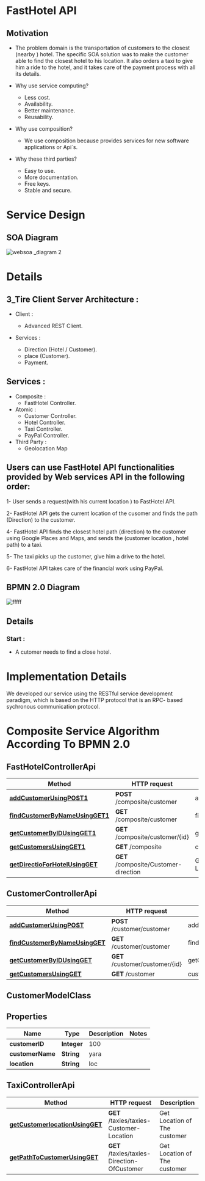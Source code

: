 # FastHotel API

 ## Motivation
   * The problem domain is the transportation of customers to the closest (nearby ) hotel.
      The specific SOA solution was to make the customer able to find the closest hotel to his location. It also orders a taxi to give         him a ride to the hotel, and it takes care of the payment process with all its details.

 * Why use service computing?
    - Less cost.
    - Availability.
    - Better maintenance.
    - Reusability.
  
 * Why use composition?
      - We use composition because provides services for new software applications or Api´s.
  
 * Why these third parties?
    - Easy to use.
    - More documentation.
    - Free keys.
    - Stable and secure.

# Service Design

  ## SOA Diagram

   ![websoa _diagram 2](https://user-images.githubusercontent.com/37571215/50399502-9b106380-0788-11e9-9b06-b0f369fb2bea.png)
   
# Details

 ## 3_Tire Client Server Architecture :
  * Client :
    - Advanced REST Client.
    
  * Services :
    - Direction (Hotel / Customer).
    - place (Customer).
    - Payment.
  
 
 ## Services : 
  * Composite : 
    - FastHotel Controller.
  * Atomic : 
    - Customer Controller.
    - Hotel Controller.
    - Taxi Controller.
    - PayPal Controller.
  * Third Party : 
    - Geolocation Map
    
 ## Users can use FastHotel API functionalities provided by Web services API in the following order:
 
   1-  User sends a request(with his current location ) to FastHotel API.
   
   2-  FastHotel API gets the current location of the cusomer and finds the path (Direction) to the customer.
   
   4-  FastHotel API finds the closest hotel path (direction) to the customer using Google Places and Maps, and sends the (customer             location , hotel path) to a taxi.
   
   5-  The taxi picks up the customer, give him a drive to the hotel.
   
   6-  FastHotel API takes care of the financial work using PayPal.
   



  ## BPMN 2.0 Diagram

   ![fffff](https://user-images.githubusercontent.com/44376115/50550208-2d76a280-0c74-11e9-8981-f5ac940d2a96.png)
   
  ## Details
  ### Start : 
   * A cutomer needs to find a close hotel.
   

# Implementation Details
  We developed our service using the RESTful service development paradigm, which is based on the HTTP protocol that is an RPC- based       sychronous communication protocol.

# Composite Service Algorithm According To BPMN 2.0

  ## FastHotelControllerApi


Method | HTTP request | Description
------------- | ------------- | -------------
[**addCustomerUsingPOST1**](FastHotelControllerApi.md#addCustomerUsingPOST1) | **POST** /composite/customer | addCustomer
[**findCustomerByNameUsingGET1**](FastHotelControllerApi.md#findCustomerByNameUsingGET1) | **GET** /composite/customer | findCustomerByName
[**getCustomerByIDUsingGET1**](FastHotelControllerApi.md#getCustomerByIDUsingGET1) | **GET** /composite/customer/{id} | getCustomerByID
[**getCustomersUsingGET1**](FastHotelControllerApi.md#getCustomersUsingGET1) | **GET** /composite | customers
[**getDirectioForHotelUsingGET**](FastHotelControllerApi.md#getDirectioForHotelUsingGET) | **GET** /composite/Customer-direction | Get Customer by Location

  ## CustomerControllerApi


Method | HTTP request | Description
------------- | ------------- | -------------
[**addCustomerUsingPOST**](CustomerControllerApi.md#addCustomerUsingPOST) | **POST** /customer/customer | addCustomer
[**findCustomerByNameUsingGET**](CustomerControllerApi.md#findCustomerByNameUsingGET) | **GET** /customer/customer | findCustomerByName
[**getCustomerByIDUsingGET**](CustomerControllerApi.md#getCustomerByIDUsingGET) | **GET** /customer/customer/{id} | getCustomerByID
[**getCustomersUsingGET**](CustomerControllerApi.md#getCustomersUsingGET) | **GET** /customer | customers


  ## CustomerModelClass

   ## Properties
Name | Type | Description | Notes
------------ | ------------- | ------------- | -------------
**customerID** | **Integer** | 100 | 
**customerName** | **String** | yara | 
**location** | **String** | loc | 

 ## TaxiControllerApi



Method | HTTP request | Description
------------- | ------------- | -------------
[**getCustomerlocationUsingGET**](TaxiControllerApi.md#getCustomerlocationUsingGET) | **GET** /taxies/taxies-Customer-Location | Get Location of The customer
[**getPathToCustomerUsingGET**](TaxiControllerApi.md#getPathToCustomerUsingGET) | **GET** /taxies/taxies-Direction-OfCustomer | Get Location of The customer

 
